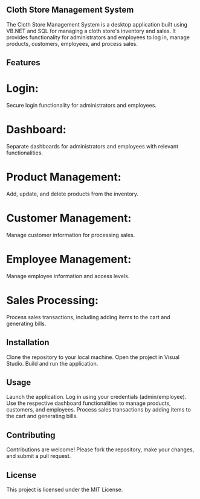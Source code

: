 ## Cloth Store Management System
The Cloth Store Management System is a desktop application built using VB.NET and SQL for managing a cloth store's inventory and sales. It provides functionality for administrators and employees to log in, manage products, customers, employees, and process sales. 

## Features
# Login: 
Secure login functionality for administrators and employees.
# Dashboard: 
Separate dashboards for administrators and employees with relevant functionalities.
# Product Management: 
Add, update, and delete products from the inventory.
# Customer Management: 
Manage customer information for processing sales.
# Employee Management: 
Manage employee information and access levels.
# Sales Processing: 
Process sales transactions, including adding items to the cart and generating bills.

## Installation
Clone the repository to your local machine.
Open the project in Visual Studio.
Build and run the application.

## Usage
Launch the application.
Log in using your credentials (admin/employee).
Use the respective dashboard functionalities to manage products, customers, and employees.
Process sales transactions by adding items to the cart and generating bills.

## Contributing
Contributions are welcome! Please fork the repository, make your changes, and submit a pull request.

## License
This project is licensed under the MIT License.

